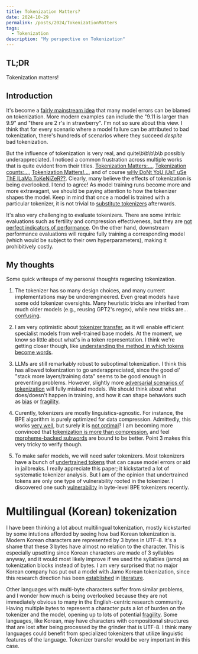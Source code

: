 ```yaml
---
title: Tokenization Matters?
date: 2024-10-29
permalink: /posts/2024/TokenizationMatters
tags:
  - Tokenization
description: "My perspective on Tokenization"
---
```


## TL;DR
Tokenization matters!

## Introduction
It's become a [fairly mainstream idea](https://youtu.be/zduSFxRajkE?t=6711) that many model errors can be blamed on tokenization. More modern examples can include the "9.11 is larger than 9.9" and "there are 2 r's in strawberry".
I'm not so sure about this view. I think that for every scenario where a model failure can be attributed to bad tokenization, there's hundreds of scenarios where they succeed *despite* bad tokenization.

But the influence of tokenization is very real, and quite\b\b\b\b\b possibly underappreciated.
I noticed a common frustration across multiple works that is quite evident from their titles. [Tokenization Matters:...](https://aclanthology.org/2024.findings-naacl.113/), [Tokenization counts:...](https://arxiv.org/abs/2402.14903), [Tokenization Matters!...](https://arxiv.org/abs/2405.17067), and of course [wHy DoNt YoU jUsT uSe ThE lLaMa ToKeNiZeR??](https://huggingface.co/blog/catherinearnett/dangers-of-tokenizer-recycling).
Clearly, many believe the effects of tokenization is being overlooked. I tend to agree!
As model training runs become more and more extravagant, we should be paying attention to how the tokenizer shapes the model.
Keep in mind that once a model is trained with a particular tokenizer, it is not trivial to [substitute tokenizers](https://arxiv.org/abs/2405.07883) afterwards.

It's also very challenging to evaluate tokenizers. There are some intrisic evaluations such as fertility and compression effectiveness, but they are [not perfect indicators of performance](https://arxiv.org/pdf/2402.18376). On the other hand, downstream performance evaluations will require fully training a corresponding model (which would be subject to their own hyperparameters), making it prohibitively costly.

## My thoughts

Some quick writeups of my personal thoughts regarding tokenization.

1. The tokenizer has so many design choices, and many current implementations may be underengineered. Even great models have some odd tokenizer oversights. Many heuristic tricks are inherited from much older models (e.g., reusing GPT2's regex), while new tricks are... [confusing](https://tokencontributions.substack.com/p/pre-tokenization-on-punctuation-in).

2. I am very optimistic about [tokenizer transfer](https://arxiv.org/abs/2405.07883), as it will enable efficient specialist models from well-trained base models. At the moment, we know so little about what's in a token representation. I think we're getting closer though, like [understanding the method in which tokens become words](https://footprints.baulab.info/).

3. LLMs are still remarkably robust to suboptimal tokenization. I think this has allowed tokenization to go underappreciated, since the good ol' "stack more layers/training data" seems to be good enough in preventing problems. However, slightly more [adversarial scenarios of tokenization](https://arxiv.org/abs/2405.17067) will fully mislead models. We should think about what does/doesn't happen in training, and how it can shape behaviors such as [bias](https://aclanthology.org/2024.findings-naacl.113/) or [fragility](https://arxiv.org/abs/2410.23684).

4. Curently, tokenizers are mostly linguistics-agnostic. For instance, the BPE algorithm is purely optimized for data compression. Admittedly, this works [very well](https://aclanthology.org/2024.findings-acl.134/), but surely it is [not optimal](https://aclanthology.org/2020.findings-emnlp.414/)? I am becoming more convinced that [tokenization is more than compression](https://arxiv.org/abs/2402.18376), and feel [morpheme-backed subwords](https://aclanthology.org/2024.acl-long.804/) are bound to be better. Point 3 makes this very tricky to verify though.

5. To make safer models, we will need safer tokenizers. Most tokenizers have a bunch of [undertrained tokens](https://arxiv.org/abs/2405.05417) that can cause model errors or aid in jailbreaks. I really appreciate this paper; it kickstarted a lot of systematic tokenizer analysis. But I am of the opinion that undertrained tokens are only one type of vulnerability rooted in the tokenizer. I discovered one such [vulnerability](https://arxiv.org/abs/2410.23684) in byte-level BPE tokenizers recently.



# Multilingual (Korean) tokenization
I have been thinking a lot about multilingual tokenization, mostly kickstarted by some intutions afforded by seeing how bad Korean tokenization is.
Modern Korean characters are represented by 3 bytes in UTF-8. It's a shame that these 3 bytes have almost no relation to the character. This is especially upsetting since Korean characters are made of 3 syllables anyway, and it would most likely improve if we used the syllables (jamo) as tokenization blocks instead of bytes.
I am very surprised that no major Korean company has put out a model with Jamo Korean tokenization, since this research direction has been [established](https://aclanthology.org/2020.lrec-1.429.pdf) in [literature](https://koreascience.kr/article/JAKO202111037333482.page).

Other languages with multi-byte characters suffer from similar problems, and I wonder how much is being overlooked because they are not immediately obvious to many in the English-centric research community.
Having multiple bytes to represent a character puts a lot of burden on the tokenizer and the model, opening up to lots of potential [fragility](https://arxiv.org/abs/2410.23684).
Some languages, like Korean, may have characters with compositional structures that are lost after being processed by the grinder that is UTF-8.
I think many languages could benefit from specialized tokenizers that utilize linguistic features of the language. Tokenizer transfer would be very important in this case.